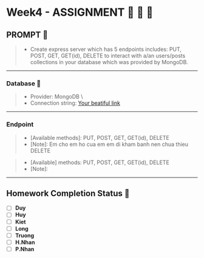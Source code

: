 
# Week4 - ASSIGNMENT :100: :100: :100:

## PROMPT :speech_balloon:
 > - Create express server which has 5 endpoints includes: PUT, POST, GET, GET(id), DELETE to interact with a/an users/posts collections in your database which was provided by MongoDB.
---
### Database :page_facing_up:
 > - Provider: MongoDB \
 > - Connection string: [Your beatiful link](your-connection-stringhere)
---
### Endpoint
 > [Endpoint]: /users  
 > - [Available methods]: PUT, POST, GET, GET(id), DELETE
 > - [Note]: Em cho em ho cua em em di kham banh nen chua thieu DELETE

 > [Endpoint]: /posts
 > - [Available] methods: PUT, POST, GET, GET(id), DELETE
 > - [Note]:
---
## Homework Completion Status :bicyclist:

- [ ] **Duy**
- [ ] **Huy**
- [ ] **Kiet**
- [ ] **Long**
- [ ] **Truong**
- [ ] **H.Nhan**
- [ ] **P.Nhan**
